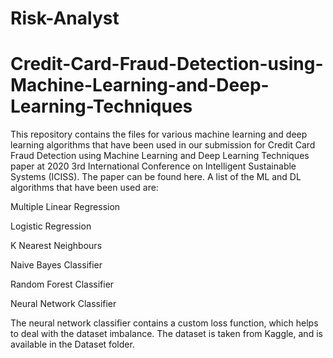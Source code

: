 # Risk-Analyst
# Credit-Card-Fraud-Detection-using-Machine-Learning-and-Deep-Learning-Techniques


This repository contains the files for various machine learning and deep learning algorithms that have been used in our submission for Credit Card Fraud Detection using Machine Learning and Deep Learning Techniques paper at 2020 3rd International Conference on Intelligent Sustainable Systems (ICISS). The paper can be found here.
A list of the ML and DL algorithms that have been used are:

Multiple Linear Regression

Logistic Regression

K Nearest Neighbours

Naive Bayes Classifier

Random Forest Classifier

Neural Network Classifier

The neural network classifier contains a custom loss function, which helps to deal with the dataset imbalance. The dataset is taken from Kaggle, and is available in the Dataset folder.
